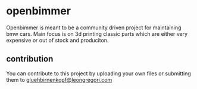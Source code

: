 # openbimmer
Openbimmer is meant to be a community driven project for maintaining bmw cars.
Main focus is on 3d printing classic parts which are either very expensive or out of stock and produciton.

## contribution
You can contribute to this project by uploading your own files or submitting them to gluehbirnenkopf@leongregori.com

